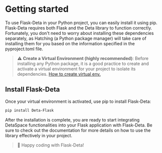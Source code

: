 # Getting started

To use Flask-Deta in your Python project, you can easily install it using pip. Flask-Deta requires both Flask and the Deta library to function correctly. Fortunately, you don't need to worry about installing these dependencies separately, as Hatching (a Python package manager) will take care of installing them for you based on the information specified in the pyproject.toml file.

> ⚠ **Create a Virtual Environment (highly recommended)**: Before installing any Python package, it is a good practice to create and activate a virtual environment for your project to isolate its dependencies. [How to create virtual env.](/Install/venv/)


## Install Flask-Deta

Once your virtual environment is activated, use pip to install Flask-Deta:
```bash
pip install Deta-Flask
```

After the installation is complete, you are ready to start integrating DetaSpace functionalities into your Flask application with Flask-Deta. Be sure to check out the documentation for more details on how to use the library effectively in your project.




> 🥳 Happy coding with Flask-Deta!